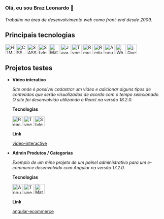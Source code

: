 ### Olá, eu sou Braz Leonardo 👋 

#### 
<em>Trabalho na área de desenvolvimento web como front-end desde 2009.</em>

## Principais tecnologias
<span title="HTML"><img height="32" src="https://img.shields.io/badge/HTML5-E34F26?style=for-the-badge&logo=html5&logoColor=white" alt="HTML" /></span>
<span title="CSS"><img height="32" src="https://img.shields.io/badge/CSS3-1572B6?style=for-the-badge&logo=css3&logoColor=white" alt="CSS" /></span>
<span title="SASS"><img height="32" src="https://img.shields.io/badge/sass-white?style=for-the-badge&logo=sass&color=%23f2f2f2" alt="SASS" /></span>
<span title="Styled Components"><img height="32" src="https://img.shields.io/badge/styled%20components-white?style=for-the-badge&logo=styled%20components&logoColor=%23ffffff&color=%23de7abe" alt="Styled Components" /></span>
<span title="Material UI"><img height="32" src="https://img.shields.io/badge/Material%20UI-007FFF?style=for-the-badge&logo=mui&logoColor=white" alt="Material UI" /></span>
<span title="JavaScript"><img height="32" src="https://img.shields.io/badge/JavaScript-323330?style=for-the-badge&logo=javascript&logoColor=F7DF1E" alt="JavaScript" /></span>
<span title="TypeScript"><img height="32" src="https://img.shields.io/badge/TypeScript-007ACC?style=for-the-badge&logo=typescript&logoColor=white" alt="TypeScript" /></span>
<span title="ReactJS"><img  height="32" src="https://img.shields.io/badge/React-20232A?style=for-the-badge&logo=react&logoColor=61DAFB" alt="ReactJS" /></span>
<span title="Redux"><img height="32" src="https://img.shields.io/badge/Redux-593D88?style=for-the-badge&logo=redux&logoColor=white" alt="Redux" /></span>
<span title="Angula"><img  height="32" src="https://img.shields.io/badge/angular-white?style=for-the-badge&logo=Angular&color=%23e40036" alt="Angular" /></span>
<span title="Webpack"><img  height="32" src="https://img.shields.io/badge/webpack-blue?style=for-the-badge&logo=webpack&color=%232b3a42" alt="Webpack" /></span>
<span title="jQuery"><img height="32" src="https://img.shields.io/badge/jquery-0769ad?style=for-the-badge&logo=jQuery&logoColor=%236dd2f2" alt="jQuery" /></span>

## Projetos testes
<ul>
  <li>
    <p><b>Vídeo interativo</b></p>
    <div><em>Site onde é possível cadastrar um vídeo e adicionar alguns tipos de conteúdos que serão visualizados de acordo com o tempo selecionado. O site foi desenvolvido utilizando o React na versão 18.2.0.</em></div>
    <p><b>Tecnologias</b></p>
    <div>      
      <span title="ReactJS"><img  height="32" src="https://img.shields.io/badge/React-20232A?style=for-the-badge&logo=react&logoColor=61DAFB" alt="ReactJS" /></span>
      <span title="TypeScript"><img height="32" src="https://img.shields.io/badge/TypeScript-007ACC?style=for-the-badge&logo=typescript&logoColor=white" alt="TypeScript" /></span>
      <span title="Styled Components"><img height="32" src="https://img.shields.io/badge/styled%20components-white?style=for-the-badge&logo=styled%20components&logoColor=%23ffffff&color=%23de7abe" alt="Styled Components" /></span>
    </div>
    <p><b>Link</b></p>
    <a href="https://brazleonardo.github.io/video-interactive" target="_blank">video-interactive</a>
  </li>
  <li>
    <p><b>Admin Produtos / Categorias</b></p>
    <div><em>Exemplo de um mine projeto de um painel administrativo para um e-commerce desenvolvido com Angular na versão 17.2.0.</em></div>
    <p><b>Tecnologias</b></p>
    <div>      
      <span title="Angula"><img  height="32" src="https://img.shields.io/badge/angular-white?style=for-the-badge&logo=Angular&color=%23e40036" alt="Angular" /></span>
      <span title="TypeScript"><img height="32" src="https://img.shields.io/badge/TypeScript-007ACC?style=for-the-badge&logo=typescript&logoColor=white" alt="TypeScript" /></span>
      <span title="Material"><img  height="32" src="https://img.shields.io/badge/Material-7c07f2?style=for-the-badge&logo=Angular" alt="Material" /></span>
    </div>
    <p><b>Link</b></p>
    <a href="https://brazleonardo.github.io/angular-ecommerce" target="_blank">angular-ecommerce</a>
  </li>
</ul>

<!--
**brazleonardo/brazleonardo** is a ✨ _special_ ✨ repository because its `README.md` (this file) appears on your GitHub profile.

Here are some ideas to get you started:

- 🔭 I’m currently working on ...
- 🌱 I’m currently learning ...
- 👯 I’m looking to collaborate on ...
- 🤔 I’m looking for help with ...
- 💬 Ask me about ...
- 📫 How to reach me: ...
- 😄 Pronouns: ...
- ⚡ Fun fact: ...
-->
